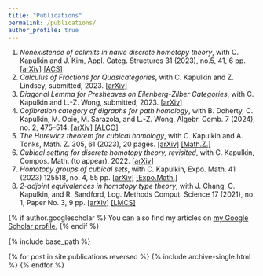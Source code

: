 ```yaml
---
title: "Publications"
permalink: /publications/
author_profile: true
---
```

1. <em>Nonexistence of colimits in naive discrete homotopy theory</em>, with C. Kapulkin and J. Kim, Appl. Categ. Structures 31 (2023), no.5, 41, 6 pp. <a href="https://arxiv.org/abs/2306.02219">[arXiv]</a> <a href="https://link.springer.com/article/10.1007/s10485-023-09746-9">[ACS]</a>
1. <em>Calculus of Fractions for Quasicategories</em>, with C. Kapulkin and Z. Lindsey, submitted, 2023. <a href="https://arxiv.org/abs/2306.02218">[arXiv]</a>
1. <em>Diagonal Lemma for Presheaves on Eilenberg-Zilber Categories</em>, with C. Kapulkin and L.-Z. Wong, submitted, 2023. <a href="https://arxiv.org/abs/2306.02217">[arXiv]</a>
1. <em>Cofibration category of digraphs for path homology</em>, with B. Doherty, C. Kapulkin, M. Opie, M. Sarazola, and L.-Z. Wong, Algebr. Comb. 7 (2024), no. 2, 475–514. <a href="https://arxiv.org/abs/2212.12568">[arXiv]</a> <a href="https://alco.centre-mersenne.org/articles/10.5802/alco.341/">[ALCO]</a>
1. <em>The Hurewicz theorem for cubical homology</em>, with C. Kapulkin and A. Tonks, Math. Z. 305, 61 (2023), 20 pages. <a href="https://arxiv.org/abs/2207.12500">[arXiv]</a> <a href="https://link.springer.com/article/10.1007/s00209-023-03352-0">[Math.Z.]</a>
1. <em>Cubical setting for discrete homotopy theory, revisited</em>, with C. Kapulkin, Compos. Math. (to appear), 2022. <a href="https://arxiv.org/abs/2202.03516">[arXiv]</a>
1. <em>Homotopy groups of cubical sets</em>, with C. Kapulkin, Expo. Math. 41 (2023) 125518, no. 4, 55 pp. <a href="https://arxiv.org/abs/2202.03511">[arXiv]</a> <a href="https://www.sciencedirect.com/science/article/pii/S0723086923000944">[Expo.Math.]</a>
1. <em>2-adjoint equivalences in homotopy type theory</em>, with J. Chang, C. Kapulkin, and R. Sandford, Log. Methods Comput. Science 17 (2021), no. 1, Paper No. 3, 9 pp. <a href="https://arxiv.org/abs/2008.12433">[arXiv]</a> <a href="https://lmcs.episciences.org/7124">[LMCS]</a>

{% if author.googlescholar %}
  You can also find my articles on <u><a href="{{author.googlescholar}}">my Google Scholar profile</a>.</u>
{% endif %}

{% include base_path %}

{% for post in site.publications reversed %}
  {% include archive-single.html %}
{% endfor %}